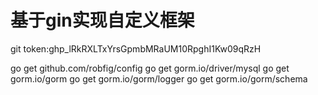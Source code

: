 # 基于gin实现自定义框架

git token: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

go get github.com/robfig/config
go get gorm.io/driver/mysql
go get gorm.io/gorm
go get gorm.io/gorm/logger
go get gorm.io/gorm/schema